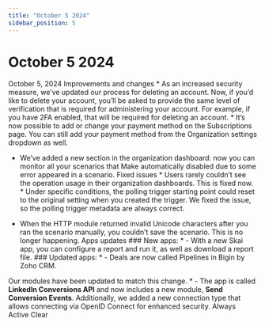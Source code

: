 ```yaml
---
title: "October 5 2024"
sidebar_position: 5
---
```


# October 5 2024

October 5, 2024 Improvements and changes * As an increased security measure, we’ve updated our process for deleting an account. Now, if you’d like to delete your account, you’ll be asked to provide the same level of verification that is required for administering your account. For example, if you have 2FA enabled, that will be required for deleting an account. * It’s now possible to add or change your payment method on the Subscriptions page. You can still add your payment method from the Organization settings dropdown as well.

* We’ve added a new section in the organization dashboard: now you can monitor all your scenarios that Make automatically disabled due to some error appeared in a scenario. Fixed issues * Users rarely couldn’t see the operation usage in their organization dashboards. This is fixed now. * Under specific conditions, the polling trigger starting point could reset to the original setting when you created the trigger. We fixed the issue, so the polling trigger metadata are always correct.

* When the HTTP module returned invalid Unicode characters after you ran the scenario manually, you couldn’t save the scenario. This is no longer happening. Apps updates ### New apps: *  - With a new Skai app, you can configure a report and run it, as well as download a report file. ### Updated apps: *  - Deals are now called Pipelines in Bigin by Zoho CRM.

Our modules have been updated to match this change. *  - The app is called **LinkedIn Conversions API** and now includes a new module, **Send Conversion Events**. Additionally, we added a new connection type that allows connecting via OpenID Connect for enhanced security. Always Active Clear
